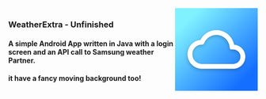 <img align="right" src="WeatherExtra/Icon/ios/AppIcon-83.5@2x~ipad.png">

### WeatherExtra - Unfinished

#### A simple Android App written in Java with a login screen and an API call to Samsung weather Partner.
#### it have a fancy moving background too!


